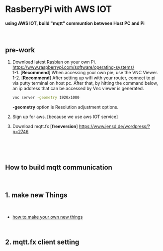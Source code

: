 # **RasberryPi with AWS IOT**

#### using AWS IOT, build "mqtt" communtion between Host PC and Pi

<br>


## **pre-work**

1. Download latest Rasbian on your own Pi. <https://www.raspberrypi.com/software/operating-systems/> <br> 
    1-1. [**Recommend**] When accessing your own pie, use the VNC Viewer. <br>
    1-2. [**Recommend**] After setting up wifi with your router, connect to pi via putty terminal on host pc. After that, by hitting the command below, an ip address that can be accessed by Vnc viewer is generated.
    ```bash
    vnc server -geometry 1920x1080
    ```
    **-geometry** option is Resolution adjustment options.

2. Sign up for aws. [because we use aws IOT service]
3. Download mqtt.fx [**freeversion**] <https://www.jensd.de/wordpress/?p=2746>

<br>
<br>
<br>

## **How to build mqtt communication**

<br>

## **1. make new Things**

<br>


- [how to make your own new things](makeNewThings.md)


<br>

## **2. mqtt.fx client setting**